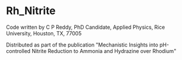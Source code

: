 # Rh_Nitrite

Code written by C P Reddy, PhD Candidate, Applied Physics, Rice University, Houston, TX, 77005

Distributed as part of the publication "Mechanistic Insights into pH-controlled Nitrite Reduction to Ammonia and Hydrazine over Rhodium"
